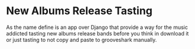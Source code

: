 New Albums Release Tasting
==========================

As the name define is an app over Django that provide a way for the music addicted tasting new albums release bands before you think in download it or just tasting to not copy and paste to grooveshark manually.


